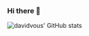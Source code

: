 ### Hi there 👋


![davidvous' GitHub stats](https://github-readme-stats.vercel.app/api?username=davidvous&show_icons=true&count_private=true&hide=contribs&theme=vision-friendly-dark)

<!--
**davidvous/davidvous** is a ✨ _special_ ✨ repository because its `README.md` (this file) appears on your GitHub profile.

Here are some ideas to get you started:

- 🔭 I’m currently working on ...
- 🌱 I’m currently learning ...
- 👯 I’m looking to collaborate on ...
- 🤔 I’m looking for help with ...
- 💬 Ask me about ...
- 📫 How to reach me: ...
- 😄 Pronouns: ...
- ⚡ Fun fact: ...
-->
